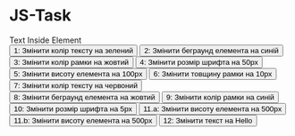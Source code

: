 # JS-Task
<html>
  <head>
    <link rel="stylesheet" href="styles.css" />
  </head>
  <body>
    <main>
      <div class="element">
        <span class="elementText" id="elementTextId">Text Inside Element</span>
      </div>
      <div class="buttons">
        <button>1: Змінити колір тексту на зелений</button>
        <button>2: Змінити беграунд елемента на синій</button>
        <button>3: Змінити колір рамки на жовтий</button>
        <button>4: Змінити розмір шрифта на 50px</button>
        <button>5: Змінити висоту елемента на 100px</button>
        <button>6: Змінити товщину рамки на 10px</button>
        <button>7: Змінити колір тексту на червоний</button>
        <button>8: Змінити беграунд елемента на жовтий</button>
        <button>9: Змінити колір рамки на синій</button>
        <button>10: Змінити розмір шрифта на 5px</button>
        <button
          onclick="console.log('Click on Element!')"
          onmouseover="console.log('Mouse Over elements')"
          onmouseenter="console.log('Mouse Enter elements')"
          onmouseleave="console.log('Mouse Leave elements')"
        >
          11.a: Змінити висоту елемента на 500px
        </button>
        <button class="changeElementHightTo500">
          11.b: Змінити висоту елемента на 500px
        </button>
        <button class="changeTextToHello">12: Змінити текст на Hello</button>
      </div>
    </main>
  </body>
  <script>
    const changeElementHightTo500El = document.querySelector(
      ".changeElementHightTo500"
    );

    const element22 = document.querySelector(".element");

    changeElementHightTo500El.addEventListener("click", () => {
      element22.style.height = "500px";
    });

    const changeTextToHelloEl = document.querySelector(".changeTextToHello");

    changeTextToHelloEl.addEventListener("click", () => {
      console.log("element22: ", element22);
      /*element22.innerHTML =
        "<span class='elementText' id='elementTextId'>Hello</span>";*/
      /*document.querySelector(".elementText").innerHTML = "Hello!";*/
      element22.querySelector(".elementText").innerHTML = "Hello!!!";
    });

    /*
    const buttonsElement = document.querySelector(".buttons");

    changeElementHightTo500El.addEventListener("click", (event) => {
      console.log("Click 2 on element");
    });

    buttonsElement.addEventListener("click", (event) => {
      console.log("Click on buttons: ", event.target);
      console.log("Click on buttons current: ", event.currentTarget);
    });*/
  </script>
</html>
